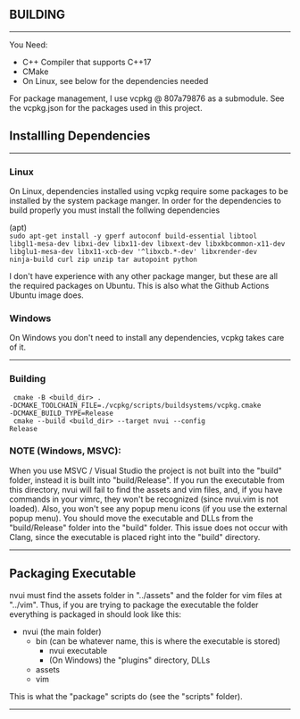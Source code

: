 ## BUILDING
<hr>
You Need:
<ul>
  <li> C++ Compiler that supports C++17</li>
  <li> CMake </li>
  <li> On Linux, see below for the dependencies needed</li>
</ul>

For package management, I use vcpkg @ 807a79876 as a submodule.
See the vcpkg.json for the packages used in this project.

## Installling Dependencies
<hr>

### Linux
On Linux, dependencies installed using vcpkg require some packages to be
installed by the system package manger. In order for the dependencies
to build properly you must install the follwing dependencies

(apt)  
<code>sudo apt-get install -y gperf autoconf build-essential libtool
libgl1-mesa-dev libxi-dev libx11-dev libxext-dev
libxkbcommon-x11-dev libglu1-mesa-dev libx11-xcb-dev
'^libxcb.*-dev' libxrender-dev ninja-build curl
zip unzip tar autopoint python
</code>

I don't have experience with any other package manger, but these are all the required packages on Ubuntu. This is also what the Github Actions Ubuntu image does.

### Windows
On Windows you don't need to install any dependencies, vcpkg takes care of it.
<hr>

### Building

<code> cmake -B <build_dir> . -DCMAKE_TOOLCHAIN_FILE=./vcpkg/scripts/buildsystems/vcpkg.cmake -DCMAKE_BUILD_TYPE=Release</code>  
<code> cmake --build <build_dir> --target nvui --config Release</code>

### NOTE (Windows, MSVC):
When you use MSVC / Visual Studio the project is not built into the "build" folder,
instead it is built into "build/Release".
If you run the executable from this directory, nvui will fail to find the assets and vim files, and, if you have commands in your vimrc, they won't be recognized (since nvui.vim is not loaded). Also, you won't see any popup menu icons (if you use the external popup menu).
You should move the executable and DLLs from the "build/Release" folder into the "build" folder.
This issue does not occur with Clang, since the executable is placed right into
the "build" directory.
<hr>

## Packaging Executable
nvui must find the assets folder in "../assets" and the folder for vim files at "../vim". Thus, if you are trying to package the executable the folder everything is packaged in should look like this:

- nvui (the main folder)
  - bin (can be whatever name, this is where the executable is stored)
    - nvui executable
    - (On Windows) the "plugins" directory, DLLs
  - assets
  - vim

This is what the "package" scripts do (see the "scripts" folder).
<hr>
